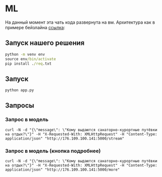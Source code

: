 # ML
На данный момент эта чать кода развернута на вм. Архитектура как в примере бейзлайна [ссылка](http://176.123.167.46:8080):
## Запуск нашего решения

```cmd
python -m venv env
source env/bin/activate
pip install ./req.txt
```

## Запуск
```cmd
python app.py
```

## Запросы

### Запрос в модель
```
curl -N -d "{\"message\": \"Кому выдаются санаторно-курортные путёвки на отдых?\"}" -H "X-Requested-With: XMLHttpRequest" -H "Content-Type: application/json" "http://176.109.100.141:5000/stream"
```

### Запрос в модель (кнопка подробнее)
```
curl -N -d "{\"message\": \"Кому выдаются санаторно-курортные путёвки на отдых?\"}" -H "X-Requested-With: XMLHttpRequest" -H "Content-Type: application/json" "http://176.109.100.141:5000/more"
```
